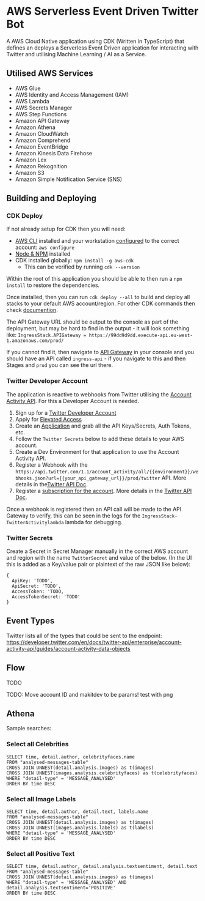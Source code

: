 # AWS Serverless Event Driven Twitter Bot
A AWS Cloud Native application using CDK (Written in TypeScript) that defines an deploys a Serverless Event Driven application for interacting with Twitter and utilising Machine Learning / AI as a Service.

## Utilised AWS Services
* AWS Glue 
* AWS Identity and Access Management (IAM)
* AWS Lambda
* AWS Secrets Manager
* AWS Step Functions
* Amazon API Gateway
* Amazon Athena
* Amazon CloudWatch
* Amazon Comprehend
* Amazon EventBridge
* Amazon Kinesis Data Firehose
* Amazon Lex
* Amazon Rekognition
* Amazon S3
* Amazon Simple Notification Service (SNS)

## Building and Deploying

### CDK Deploy
If not already setup for CDK then you will need:
* [AWS CLI](https://aws.amazon.com/cli/) installed and your workstation [configured](https://docs.aws.amazon.com/cdk/v2/guide/getting_started.html) to the correct account: `aws configure`
* [Node & NPM](https://nodejs.org/en/about/releases/) installed
* CDK installed globally: `npm install -g aws-cdk`
  * This can be verified by running `cdk --version`

Within the root of this application you should be able to then run a `npm install` to restore the dependencies.

Once installed, then you can run `cdk deploy --all` to build and deploy all stacks to your default AWS account/region. For other CDK commands then check [documention](https://docs.aws.amazon.com/cdk/v2/guide/cli.html).

The API Gateway URL should be output to the console as part of the deployment, but may be hard to find in the output - it will look something like:
`IngressStack.APIGateway = https://99dd9d9dd.execute-api.eu-west-1.amazonaws.com/prod/`

If you cannot find it, then navigate to [API Gateway](https://eu-west-1.console.aws.amazon.com/apigateway/main/apis) in your console and you should have an API called `ingress-api` - if you navigate to this and then Stages and `prod` you can see the url there.

### Twitter Developer Account
The application is reactive to webhooks from Twitter utilising the [Account Activity API](https://developer.twitter.com/en/docs/twitter-api/premium/account-activity-api/overview). For this a Developer Account is needed.

1. Sign up for a [Twitter Developer Account](https://developer.twitter.com/en/apply-for-access)
2. Apply for [Elevated Access](https://developer.twitter.com/en/portal/products/elevated)
3. Create an [Application](https://developer.twitter.com/en/portal/projects-and-apps) and grab all the API Keys/Secrets, Auth Tokens, etc.
4. Follow the `Twitter Secrets` below to add these details to your AWS account.
5. Create a Dev Environment for that application to use the Account Activity API.
6. Register a Webhook with the `https://api.twitter.com/1.1/account_activity/all/{{environment}}/webhooks.json?url={{your_api_gateway_url}}/prod/twitter` API. More details in the[Twitter API Doc](https://developer.twitter.com/en/docs/twitter-api/premium/account-activity-api/api-reference).
7. Register a [subscription for the account](https://developer.twitter.com/en/docs/twitter-api/premium/account-activity-api/api-reference/aaa-premium#post-account-activity-all-env-name-subscriptions). More details in the [Twitter API Doc](https://developer.twitter.com/en/docs/twitter-api/premium/account-activity-api/api-reference).

Once a webhook is registered then an API call will be made to the API Gateway to verify, this can be seen in the logs for the `IngressStack-TwitterActivitylambda` lambda for debugging.

### Twitter Secrets
Create a Secret in Secret Manager manually in the correct AWS account and region with the name `TwitterSecret` and value of the below. (In the UI this is added as a Key/value pair or plaintext of the raw JSON like below):

```
{
  ApiKey: 'TODO',
  ApiSecret: 'TODO',
  AccessToken: 'TODO,
  AccessTokenSecret: 'TODO'
}
```

## Event Types
Twitter lists all of the types that could be sent to the endpoint: https://developer.twitter.com/en/docs/twitter-api/enterprise/account-activity-api/guides/account-activity-data-objects

## Flow
TODO


TODO: 
Move account ID and makitdev to be params!
test with png

## Athena
Sample searches:

### Select all Celebrities
```
SELECT time, detail.author, celebrityfaces.name
FROM "analysed-messages-table"
CROSS JOIN UNNEST(detail.analysis.images) as t(images)
CROSS JOIN UNNEST(images.analysis.celebrityfaces) as t(celebrityfaces)
WHERE "detail-type" = 'MESSAGE_ANALYSED'
ORDER BY time DESC
```

### Select all Image Labels
```
SELECT time, detail.author, detail.text, labels.name
FROM "analysed-messages-table"
CROSS JOIN UNNEST(detail.analysis.images) as t(images)
CROSS JOIN UNNEST(images.analysis.labels) as t(labels)
WHERE "detail-type" = 'MESSAGE_ANALYSED'
ORDER BY time DESC
```

### Select all Positive Text
```
SELECT time, detail.author, detail.analysis.textsentiment, detail.text
FROM "analysed-messages-table"
CROSS JOIN UNNEST(detail.analysis.images) as t(images)
WHERE "detail-type" = 'MESSAGE_ANALYSED' AND detail.analysis.textsentiment='POSITIVE'
ORDER BY time DESC
```